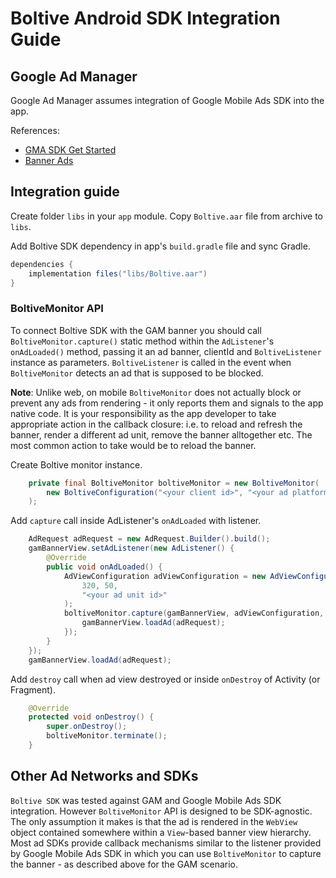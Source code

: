 # Boltive Android SDK Integration Guide

## Google Ad Manager

Google Ad Manager assumes integration of Google Mobile Ads SDK into the app.

References:

- [GMA SDK Get Started](https://developers.google.com/ad-manager/mobile-ads-sdk/android/quick-start)
- [Banner Ads](https://developers.google.com/ad-manager/mobile-ads-sdk/android/banner)


## Integration guide

Create folder `libs` in your `app` module. Copy `Boltive.aar` file from archive to `libs`.

Add Boltive SDK dependency in app's `build.gradle` file and sync Gradle.

```groovy
dependencies {
    implementation files("libs/Boltive.aar")
}
```

### BoltiveMonitor API

To connect Boltive SDK with the GAM banner you should call `BoltiveMonitor.capture()` static method within the `AdListener`'s `onAdLoaded()` method, passing it an ad banner, clientId and `BoltiveListener` instance as parameters.  `BoltiveListener` is called in the event when `BoltiveMonitor` detects an ad that is supposed to be blocked.

**Note**: Unlike web, on mobile `BoltiveMonitor` does not actually block or prevent any ads from rendering - it only reports them and signals to the app native code.  It is your responsibility as the app developer to take appropriate action in the callback closure: i.e. to reload and refresh the banner, render a different ad unit, remove the banner alltogether etc.  The most common action to take would be to reload the banner.

Create Boltive monitor instance.

```java
    private final BoltiveMonitor boltiveMonitor = new BoltiveMonitor(
        new BoltiveConfiguration("<your client id>", "<your ad platform name>")
    );
```

Add `capture` call inside AdListener's `onAdLoaded` with listener.

```java
    AdRequest adRequest = new AdRequest.Builder().build();
    gamBannerView.setAdListener(new AdListener() {
        @Override
        public void onAdLoaded() {
            AdViewConfiguration adViewConfiguration = new AdViewConfiguration(
                320, 50,
                "<your ad unit id>"
            );
            boltiveMonitor.capture(gamBannerView, adViewConfiguration, () -> {
                gamBannerView.loadAd(adRequest);
            });
        }
    });
    gamBannerView.loadAd(adRequest);
```

Add `destroy` call when ad view destroyed or inside `onDestroy` of Activity (or Fragment).

```java
    @Override
    protected void onDestroy() {
        super.onDestroy();
        boltiveMonitor.terminate();
    }
```

## Other Ad Networks and SDKs

`Boltive SDK` was tested against GAM and Google Mobile Ads SDK integration.  However `BoltiveMonitor` API is designed to be SDK-agnostic.  The only assumption it makes is that the ad is rendered in the `WebView` object contained somewhere within a `View`-based banner view hierarchy.  Most ad SDKs provide callback mechanisms similar to the listener provided by Google Mobile Ads SDK in which you can use `BoltiveMonitor` to capture the banner - as described above for the GAM scenario.
